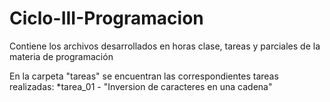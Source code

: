 # Ciclo-III-Programacion
Contiene los archivos desarrollados en horas clase, tareas y parciales de la materia de programación

En la carpeta "tareas" se encuentran las correspondientes tareas realizadas:
  *tarea_01 - "Inversion de caracteres en una cadena"
